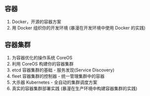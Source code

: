 ## 容器

1. Docker，开源的容器方案
2. 用 Docker 组织你的开发环境 (暴漫在开发环境中使用 Docker 的实践)

## 容器集群

1. 为容器优化的操作系统 CoreOS
2. 利用 CoreOS 构建你的容器集群
3. etcd 容器集群的基础 - 服务发现(Service Discovery)
4. fleet 容器集群的控制器 - 统一管理集群中的容器
5. 大杀器 Kubernetes - 全自动的集群调度方案
6. 真实的容器集群部署实践 (暴漫在生产环境中构建容器集群的实践)
